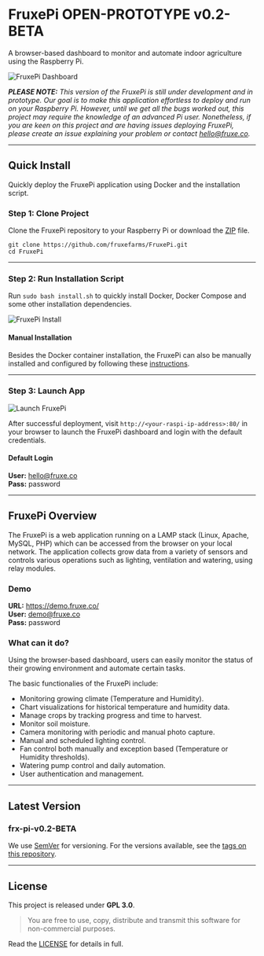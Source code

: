# FruxePi OPEN-PROTOTYPE v0.2-BETA
A browser-based dashboard to monitor and automate indoor agriculture using the Raspberry Pi.

![FruxePi Dashboard](https://github.com/fruxefarms/FruxePi/blob/master/docs/img/screenshot-frame.png?raw=true)


***PLEASE NOTE:** This version of the FruxePi is still under development and in prototype. Our goal is to make this application effortless to deploy and run on your Raspberry Pi. However, until we get all the bugs worked out, this project may require the knowledge of an advanced Pi user. Nonetheless, if you are keen on this project and are having issues deploying FruxePi, please create an issue explaining your problem or contact <hello@fruxe.co>.*

---

## Quick Install
Quickly deploy the FruxePi application using Docker and the installation script. 

### Step 1: Clone Project
Clone the FruxePi repository to your Raspberry Pi or download the [ZIP](https://github.com/fruxefarms/FruxePi/archive/master.zip) file.

```
git clone https://github.com/fruxefarms/FruxePi.git
cd FruxePi
```
---

### Step 2: Run Installation Script

Run `sudo bash install.sh` to quickly install Docker, Docker Compose and some other installation dependencies.

![FruxePi Install](https://github.com/fruxefarms/FruxePi/blob/master/docs/img/fruxepi_install.gif?raw=true)


#### Manual Installation
Besides the Docker container installation, the FruxePi can also be manually installed and configured by following these [instructions](https://docs.fruxe.co/#/install?id=manual-installation-1).

---

### Step 3: Launch App
![Launch FruxePi](https://github.com/fruxefarms/FruxePi/blob/master/docs/img/fruxepi_login.gif?raw=true)

After successful deployment, visit `http://<your-raspi-ip-address>:80/` in your browser to launch the FruxePi dashboard and login with the default credentials.

#### Default Login
**User:** hello@fruxe.co 
<br/>**Pass:** password 


---

## FruxePi Overview

The FruxePi is a web application running on a LAMP stack (Linux, Apache, MySQL, PHP) which can be accessed from the browser on your local network. The application collects grow data from a variety of sensors and controls various operations such as lighting, ventilation and watering, using relay modules.

### Demo
**URL:**  https://demo.fruxe.co/
</br>**User:**  demo@fruxe.co
</br>**Pass:**  password


### What can it do?

Using the browser-based dashboard, users can easily monitor the status of their growing environment and automate certain tasks. 

The basic functionalies of the FruxePi include:

- Monitoring growing climate (Temperature and Humidity).
- Chart visualizations for historical temperature and humidity data.
- Manage crops by tracking progress and time to harvest.
- Monitor soil moisture.
- Camera monitoring with periodic and manual photo capture.
- Manual and scheduled lighting control.
- Fan control both manually and exception based (Temperature or Humidity thresholds).
- Watering pump control and daily automation.
- User authentication and management.
---

## Latest Version 

### frx-pi-v0.2-BETA
We use [SemVer](http://semver.org/) for versioning. For the versions available, see the [tags on this repository](https://github.com/fruxefarms/FruxePi/tags). 

---

## License

This project is released under **GPL 3.0**. 
>You are free to use, copy, distribute and transmit this software for non-commercial purposes. 

Read the [LICENSE](https://github.com/fruxefarms/FruxePi/blob/master/LICENSE.md) for details in full.
